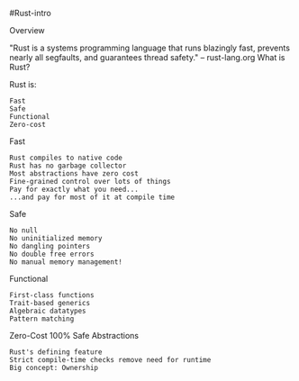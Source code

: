 #Rust-intro

Overview

"Rust is a systems programming language that runs blazingly fast, prevents nearly all segfaults, and guarantees thread safety." – rust-lang.org
What is Rust?

Rust is:

    Fast
    Safe
    Functional
    Zero-cost

Fast

    Rust compiles to native code
    Rust has no garbage collector
    Most abstractions have zero cost
    Fine-grained control over lots of things
    Pay for exactly what you need...
    ...and pay for most of it at compile time

Safe

    No null
    No uninitialized memory
    No dangling pointers
    No double free errors
    No manual memory management!

Functional

    First-class functions
    Trait-based generics
    Algebraic datatypes
    Pattern matching

Zero-Cost 100% Safe Abstractions

    Rust's defining feature
    Strict compile-time checks remove need for runtime
    Big concept: Ownership
